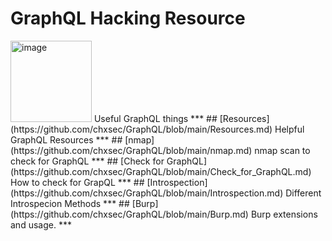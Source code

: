 # GraphQL Hacking Resource
<img width="130" alt="image" src="https://github.com/user-attachments/assets/509ddf8e-bf4b-4613-a35b-7a902ec34927">
Useful GraphQL things
***
## [Resources](https://github.com/chxsec/GraphQL/blob/main/Resources.md)
Helpful GraphQL Resources
***
## [nmap](https://github.com/chxsec/GraphQL/blob/main/nmap.md)
nmap scan to check for GraphQL
***
## [Check for GraphQL](https://github.com/chxsec/GraphQL/blob/main/Check_for_GraphQL.md)
How to check for GrapQL
***
## [Introspection](https://github.com/chxsec/GraphQL/blob/main/Introspection.md)
Different Introspecion Methods
***
## [Burp](https://github.com/chxsec/GraphQL/blob/main/Burp.md)
Burp extensions and usage.
***



